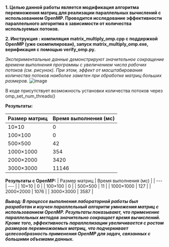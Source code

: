 **1. Целью данной работы является модификация алгоритма перемножения матриц для реализации параллельных вычислений с использованием OpenMP. Проводится исследование эффективности параллельного алгоритма в зависимости от количества используемых потоков.**


**2. Инструкция : компиляция matrix_multiply_omp.cpp с поддержкой OpenMP (уже скомпилирован), запуск matrix_multiply_omp.exe, верификация с помощью verify_omp.py.**


*Экспериментальные данные демонстрируют значительное сокращение времени выполнения программы с увеличением числа рабочих потоков (см. рисунок). При этом, эффект от масштабирования количества потоков наиболее заметен при обработке матриц больших размеров.*
![image](https://github.com/user-attachments/assets/12115fbf-c4e1-477d-a448-058ac3b502f1)

В коде присутствует возможность установки количества потоков через omp_set_num_threads()


**Результаты:**

| Размер матриц	| Время выполнения (мс) |
| --- | --- |
| 10×10 |	0 |
| 100×100 |	0 |
| 500×500	| 42 |
| 1000×1000	| 354 |
| 2000×2000	| 3420 |
| 3000×3000	| 11146 |

**Результаты с OpenMP:**
| Размер матриц |	Время выполнения (мс) |
| --- | --- |
| 10×10 |	0 |
| 100×100	| 0 |
| 500×500	| 11 |
| 1000×1000	| 127 |
| 2000×2000	| 1076 |
| 3000×3000 |	3587 |


***Вывод: В процессе выполнения лабораторной работы был разработан и изучен параллельный алгоритм умножения матриц с использованием OpenMP. Результаты показывают, что применение параллельных методов значительно сокращает время вычислений. Кроме того, эффективность параллелизации увеличивается с ростом размеров перемножаемых матриц, что подчеркивает целесообразность применения OpenMP для задач, связанных с большими объемами данных.***


